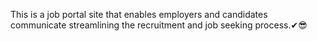 This is a job portal site that enables employers and candidates communicate streamlining the recruitment and job seeking process.✔😎
